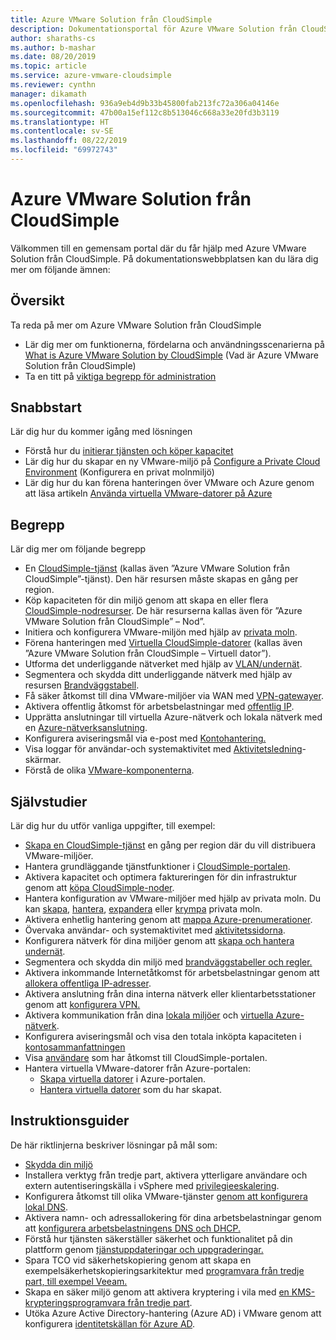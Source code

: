 ```yaml
---
title: Azure VMware Solution från CloudSimple
description: Dokumentationsportal för Azure VMware Solution från CloudSimple.
author: sharaths-cs
ms.author: b-mashar
ms.date: 08/20/2019
ms.topic: article
ms.service: azure-vmware-cloudsimple
ms.reviewer: cynthn
manager: dikamath
ms.openlocfilehash: 936a9eb4d9b33b45800fab213fc72a306a04146e
ms.sourcegitcommit: 47b00a15ef112c8b513046c668a33e20fd3b3119
ms.translationtype: HT
ms.contentlocale: sv-SE
ms.lasthandoff: 08/22/2019
ms.locfileid: "69972743"
---
```

# <a name="azure-vmware-solution-by-cloudsimple"></a>Azure VMware Solution från CloudSimple

Välkommen till en gemensam portal där du får hjälp med Azure VMware Solution från CloudSimple.
På dokumentationswebbplatsen kan du lära dig mer om följande ämnen:

## <a name="overview"></a>Översikt

Ta reda på mer om Azure VMware Solution från CloudSimple

* Lär dig mer om funktionerna, fördelarna och användningsscenarierna på [What is Azure VMware Solution by CloudSimple](cloudsimple-vmware-solutions-overview.md) (Vad är Azure VMware Solution från CloudSimple)
* Ta en titt på [viktiga begrepp för administration](key-concepts.md)

## <a name="quickstart"></a>Snabbstart

Lär dig hur du kommer igång med lösningen

* Förstå hur du [initierar tjänsten och köper kapacitet](quickstart-create-cloudsimple-service.md)
* Lär dig hur du skapar en ny VMware-miljö på [Configure a Private Cloud Environment](quickstart-create-private-cloud.md) (Konfigurera en privat molnmiljö)
* Lär dig hur du kan förena hanteringen över VMware och Azure genom att läsa artikeln [Använda virtuella VMware-datorer på Azure](quickstart-create-vmware-virtual-machine.md)

## <a name="concepts"></a>Begrepp

Lär dig mer om följande begrepp

* En [CloudSimple-tjänst](cloudsimple-service.md) (kallas även ”Azure VMware Solution från CloudSimple”-tjänst). Den här resursen måste skapas en gång per region.
* Köp kapaciteten för din miljö genom att skapa en eller flera [CloudSimple-nodresurser](cloudsimple-node.md). De här resurserna kallas även för ”Azure VMware Solution från CloudSimple” – Nod”.
* Initiera och konfigurera VMware-miljön med hjälp av [privata moln](cloudsimple-private-cloud.md).
* Förena hanteringen med [Virtuella CloudSimple-datorer](cloudsimple-virtual-machines.md) (kallas även ”Azure VMware Solution från CloudSimple – Virtuell dator”).
* Utforma det underliggande nätverket med hjälp av [VLAN/undernät](cloudsimple-vlans-subnets.md).
* Segmentera och skydda ditt underliggande nätverk med hjälp av resursen [Brandväggstabell](cloudsimple-firewall-tables.md).
* Få säker åtkomst till dina VMware-miljöer via WAN med [VPN-gatewayer](cloudsimple-vpn-gateways.md).
* Aktivera offentlig åtkomst för arbetsbelastningar med [offentlig IP](cloudsimple-public-ip-address.md).
* Upprätta anslutningar till virtuella Azure-nätverk och lokala nätverk med en [Azure-nätverksanslutning](cloudsimple-azure-network-connection.md).
* Konfigurera aviseringsmål via e-post med [Kontohantering.](cloudsimple-account.md)
* Visa loggar för användar-och systemaktivitet med [Aktivitetsledning](cloudsimple-activity.md)-skärmar.
* Förstå de olika [VMware-komponenterna](vmware-components.md).

## <a name="tutorials"></a>Självstudier

Lär dig hur du utför vanliga uppgifter, till exempel:

* [Skapa en CloudSimple-tjänst](create-cloudsimple-service.md) en gång per region där du vill distribuera VMware-miljöer.
* Hantera grundläggande tjänstfunktioner i [CloudSimple-portalen](access-cloudsimple-portal.md).
* Aktivera kapacitet och optimera faktureringen för din infrastruktur genom att [köpa CloudSimple-noder](create-nodes.md).
* Hantera konfiguration av VMware-miljöer med hjälp av privata moln. Du kan [skapa](create-private-cloud.md), [hantera](manage-private-cloud.md), [expandera](expand-private-cloud.md) eller [krympa](shrink-private-cloud.md) privata moln.
* Aktivera enhetlig hantering genom att [mappa Azure-prenumerationer](azure-subscription-mapping.md).
* Övervaka användar- och systemaktivitet med [aktivitetssidorna](monitor-activity.md).
* Konfigurera nätverk för dina miljöer genom att [skapa och hantera undernät](create-vlan-subnet.md).
* Segmentera och skydda din miljö med [brandväggstabeller och regler.](firewall.md)
* Aktivera inkommande Internetåtkomst för arbetsbelastningar genom att [allokera offentliga IP-adresser](public-ips.md).
* Aktivera anslutning från dina interna nätverk eller klientarbetsstationer genom att [konfigurera VPN.](vpn-gateway.md)
* Aktivera kommunikation från dina [lokala miljöer](on-premises-connection.md) och [virtuella Azure-nätverk](virtual-network-connection.md).
* Konfigurera aviseringsmål och visa den totala inköpta kapaciteten i [kontosammanfattningen](account.md)
* Visa [användare](users.md) som har åtkomst till CloudSimple-portalen.
* Hantera virtuella VMware-datorer från Azure-portalen:
    * [Skapa virtuella datorer](azure-create-vm.md) i Azure-portalen.
    * [Hantera virtuella datorer](azure-manage-vm.md) som du har skapat.

## <a name="how-to-guides"></a>Instruktionsguider

De här riktlinjerna beskriver lösningar på mål som:

* [Skydda din miljö](private-cloud-secure.md)
* Installera verktyg från tredje part, aktivera ytterligare användare och extern autentiseringskälla i vSphere med [privilegieeskalering](escalate-privileges.md).
* Konfigurera åtkomst till olika VMware-tjänster [genom att konfigurera lokal DNS](on-premises-dns-setup.md).
* Aktivera namn- och adressallokering för dina arbetsbelastningar genom att [konfigurera arbetsbelastningens DNS och DHCP.](dns-dhcp-setup.md)
* Förstå hur tjänsten säkerställer säkerhet och funktionalitet på din plattform genom [tjänstuppdateringar och uppgraderingar.](vmware-components.md#updates-and-upgrades)
* Spara TCO vid säkerhetskopiering genom att skapa en exempelsäkerhetskopieringsarkitektur med [programvara från tredje part, till exempel Veeam.](backup-workloads-veeam.md)
* Skapa en säker miljö genom att aktivera kryptering i vila med [en KMS-krypteringsprogramvara från tredje part](vsan-encryption.md).
* Utöka Azure Active Directory-hantering (Azure AD) i VMware genom att konfigurera [identitetskällan för Azure AD](azure-ad.md).
